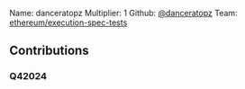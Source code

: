 Name: danceratopz
Multiplier: 1
Github: [@danceratopz](https://github.com/danceratopz)
Team: [ethereum/execution-spec-tests](https://github.com/ethereum/execution-spec-tests)

## Contributions
### Q42024
